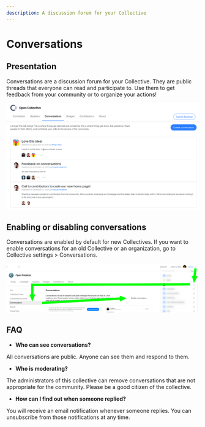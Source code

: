 ```yaml
---
description: A discussion forum for your Collective
---
```


# Conversations

## Presentation

Conversations are a discussion forum for your Collective. They are public threads that everyone can read and participate to. Use them to get feedback from your community or to organize your actions!

![](../.gitbook/assets/2020-01-22_17-11-49.png)

## Enabling or disabling conversations

Conversations are enabled by default for new Collectives. If you want to enable conversations for an old Collective or an organization, go to Collective settings &gt; Conversations.

![](../.gitbook/assets/image%20%2821%29.png)

## FAQ

* **Who can see conversations?** 

All conversations are public. Anyone can see them and respond to them.

* **Who is moderating?**

The administrators of this collective can remove conversations that are not appropriate for the community. Please be a good citizen of the collective.

* **How can I find out when someone replied?**

You will receive an email notification whenever someone replies. You can unsubscribe from those notifications at any time.

